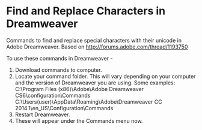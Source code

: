 # Find and Replace Characters in Dreamweaver
Commands to find and replace special characters with their unicode in Adobe Dreamweaver.  Based on http://forums.adobe.com/thread/1193750

To use these commands in Dreamweaver -
1. Download commands to computer.
2. Locate your command folder.  This will vary depending on your computer and the version of Dreamweaver you are using.
  Some examples:
  C:\Program Files (x86)\Adobe\Adobe Dreamweaver CS6\configuration\Commands
  C:\Users\(user)\AppData\Roaming\Adobe\Dreamweaver CC 2014.1\en_US\Configuration\Commands
3. Restart Dreamweaver.
4. These will appear under the Commands menu now.
